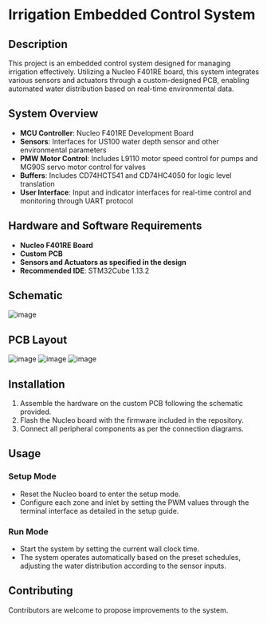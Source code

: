 # Irrigation Embedded Control System

## Description
This project is an embedded control system designed for managing irrigation effectively. Utilizing a Nucleo F401RE board, this system integrates various sensors and actuators through a custom-designed PCB, enabling automated water distribution based on real-time environmental data.

## System Overview
- **MCU Controller**: Nucleo F401RE Development Board
- **Sensors**: Interfaces for US100 water depth sensor and other environmental parameters
- **PMW Motor Control**: Includes L9110 motor speed control for pumps and MG90S servo motor control for valves
- **Buffers**: Includes CD74HCT541 and CD74HC4050 for logic level translation
- **User Interface**: Input and indicator interfaces for real-time control and monitoring through UART protocol

## Hardware and Software Requirements
- **Nucleo F401RE Board**
- **Custom PCB**
- **Sensors and Actuators as specified in the design**
- **Recommended IDE**: STM32Cube 1.13.2

## Schematic
![image](https://github.com/b57zheng/Irrigation_Embedded_System/assets/98293562/27f361c9-77d5-42d0-baa7-69a5a71ab404)

## PCB Layout
![image](https://github.com/b57zheng/Irrigation_Embedded_System/assets/98293562/0d413e1d-5e44-4656-b292-ce61a25b20dd)
![image](https://github.com/b57zheng/Irrigation_Embedded_System/assets/98293562/c79fdecf-29c5-4000-bb45-4394bec07f31)
![image](https://github.com/b57zheng/Irrigation_Embedded_System/assets/98293562/f74db943-f429-45e2-9c53-7241a2b4181b)

## Installation
1. Assemble the hardware on the custom PCB following the schematic provided.
2. Flash the Nucleo board with the firmware included in the repository.
3. Connect all peripheral components as per the connection diagrams.

## Usage
### Setup Mode
- Reset the Nucleo board to enter the setup mode.
- Configure each zone and inlet by setting the PWM values through the terminal interface as detailed in the setup guide.

### Run Mode
- Start the system by setting the current wall clock time.
- The system operates automatically based on the preset schedules, adjusting the water distribution according to the sensor inputs.

## Contributing
Contributors are welcome to propose improvements to the system.
